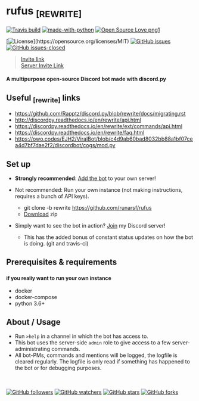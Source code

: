 # **rufus** <sub>[REWRITE]</sub>

[![Travis build](https://travis-ci.org/runarsf/rufus.svg?branch=master)](https://travis-ci.org/runarsf/rufus)
[![made-with-python](https://img.shields.io/badge/Made%20with-Python-1f425f.svg)](https://www.python.org/)
[![Open Source Love png1](https://badges.frapsoft.com/os/v1/open-source.png?v=103)](https://github.com/ellerbrock/open-source-badges/)

[![License](https://img.shields.io/badge/License-MIT-yellow.svg?)](https://opensource.org/licenses/MIT)
[![GitHub issues](https://img.shields.io/github/issues/runarsf/rufus.svg)](https://GitHub.com/runarsf/rufus/issues/)
[![GitHub issues-closed](https://img.shields.io/github/issues-closed/runarsf/rufus.svg)](https://GitHub.com/runarsf/rufus/issues?q=is%3Aissue+is%3Aclosed)

> [Invite link](https://discordapp.com/oauth2/authorize?client_id=387390496038977536&scope=bot&permissions=2146958591)
<br/>[Server Invite Link](https://discord.gg/uaECMPQ)

#### A multipurpose open-source Discord bot made with discord.py

## Useful <sub>[rewrite]</sub> links
- https://github.com/Rapptz/discord.py/blob/rewrite/docs/migrating.rst
- http://discordpy.readthedocs.io/en/rewrite/api.html
- https://discordpy.readthedocs.io/en/rewrite/ext/commands/api.html
- https://discordpy.readthedocs.io/en/rewrite/faq.html
- https://owo.codes/EJH2/ViralBot/blob/c4d9ab60bad8032bb88a1bf07cea4d7bf7dae2f2/discordbot/cogs/mod.py

## Set up
- **Strongly recommended**: [Add the bot](https://discordapp.com/oauth2/authorize?client_id=387390496038977536&scope=bot&permissions=2146958591) to your own server!
- Not recommended: Run your own instance (not making instructions, requires a bunch of API keys).
    - git clone -b rewrite https://github.com/runarsf/rufus
	- [Download](https://github.com/runarsf/rufus/archive/rewrite.zip) zip

- Simply want to see the bot in action? [Join](https://discord.gg/uaECMPQ) my Discord server!
    - This has the added bonus of constant status updates on how the bot is doing. (git and travis-ci)

## Prerequisites & requirements
### <sup>if you really want to run your own instance</sup>
- docker
- docker-compose
- python 3.6+

## About / Usage
- Run `>help` in a channel in which the bot has access to.
- This bot uses the server-side `admin` role to give access to a few server-administrating commands.
- All bot-PMs, commands and mentions will be logged, the logfile is cleared regularly. The logfile is only read if something has happened to the bot or for debugging purposes.

<br><br>
[![GitHub followers](https://img.shields.io/github/followers/runarsf.svg?style=social&label=Follow&maxAge=2592000)](https://github.com/runarsf?tab=followers)
[![GitHub watchers](https://img.shields.io/github/watchers/runarsf/rufus.svg?style=social&label=Watch&maxAge=2592000)](https://GitHub.com/runarsf/rufus/watchers/)
[![GitHub stars](https://img.shields.io/github/stars/runarsf/rufus.svg?style=social&label=Star&maxAge=2592000)](https://GitHub.com/runarsf/rufus/stargazers/)
[![GitHub forks](https://img.shields.io/github/forks/runarsf/rufus.svg?style=social&label=Fork&maxAge=2592000)](https://GitHub.com/runarsf/rufus/network/)

